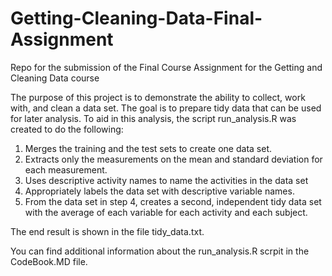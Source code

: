 # Getting-Cleaning-Data-Final-Assignment
 Repo for the submission of the Final Course Assignment for the Getting and Cleaning Data course

The purpose of this project is to demonstrate the ability to collect, work with, and clean a data set. The goal is to prepare tidy data that can be used for later analysis. To aid in this analysis, the script run_analysis.R was created to do the following:

1. Merges the training and the test sets to create one data set.
2. Extracts only the measurements on the mean and standard deviation for each measurement.
3. Uses descriptive activity names to name the activities in the data set
4. Appropriately labels the data set with descriptive variable names.
5. From the data set in step 4, creates a second, independent tidy data set with the average of each variable for each activity and each subject.

The end result is shown in the file tidy_data.txt.

You can find additional information about the run_analysis.R scrpit in the CodeBook.MD file.
